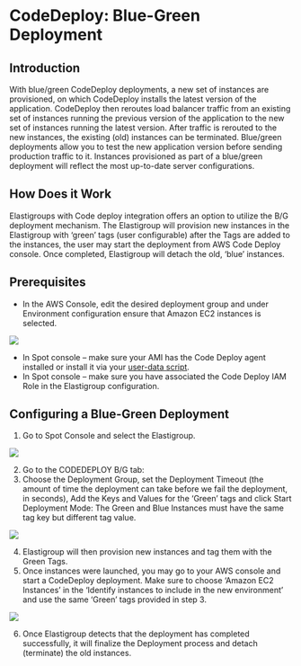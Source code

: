 # CodeDeploy: Blue-Green Deployment

## Introduction

With blue/green CodeDeploy deployments, a new set of instances are provisioned, on which CodeDeploy installs the latest version of the application. CodeDeploy then reroutes load balancer traffic from an existing set of instances running the previous version of the application to the new set of instances running the latest version. After traffic is rerouted to the new instances, the existing (old) instances can be terminated. Blue/green deployments allow you to test the new application version before sending production traffic to it. Instances provisioned as part of a blue/green deployment will reflect the most up-to-date server configurations.

## How Does it Work

Elastigroups with Code deploy integration offers an option to utilize the B/G deployment mechanism. The Elastigroup will provision new instances in the Elastigroup with ‘green’ tags (user configurable) after the Tags are added to the instances, the user may start the deployment from AWS Code Deploy console. Once completed, Elastigroup will detach the old, ‘blue’ instances.

## Prerequisites

- In the AWS Console, edit the desired deployment group and under Environment configuration ensure that Amazon EC2 instances is selected.

<img src="/elastigroup/_media/blue-green-deployment_1.png" />

- In Spot console – make sure your AMI has the Code Deploy agent installed or install it via your [user-data script](https://docs.aws.amazon.com/codedeploy/latest/userguide/codedeploy-agent-operations-install.html).
- In Spot console – make sure you have associated the Code Deploy IAM Role in the Elastigroup configuration.

## Configuring a Blue-Green Deployment

1. Go to Spot Console and select the Elastigroup.

<img src="/elastigroup/_media/blue-green-deployment_2.png" />

2. Go to the CODEDEPLOY B/G tab:
3. Choose the Deployment Group, set the Deployment Timeout (the amount of time the deployment can take before we fail the deployment, in seconds), Add the Keys and Values for the ‘Green’ tags and click Start Deployment Mode:
   The Green and Blue Instances must have the same tag key but different tag value.

<img src="/elastigroup/_media/blue-green-deployment_3.png" />

4. Elastigroup will then provision new instances and tag them with the Green Tags.
5. Once instances were launched, you may go to your AWS console and start a CodeDeploy deployment. Make sure to choose ‘Amazon EC2 Instances’ in the ‘Identify instances to include in the new environment’ and use the same ‘Green’ tags provided in step 3.

<img src="/elastigroup/_media/blue-green-deployment_4.png" />

6. Once Elastigroup detects that the deployment has completed successfully, it will finalize the Deployment process and detach (terminate) the old instances.
